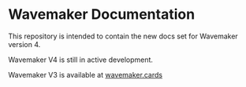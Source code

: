 # Wavemaker Documentation

This repository is intended to contain the new docs set for Wavemaker version 4.

Wavemaker V4 is still in active development.

Wavemaker V3 is available at [wavemaker.cards](wavemaker.cards)

